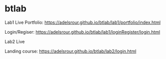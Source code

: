 # btlab
Lab1 Live
Portfolio: https://adelsrour.github.io/btlab/lab1/portfolio/index.html 

Login/Regiser: https://adelsrour.github.io/btlab/lab1/loginRegister/login.html 


Lab2 Live

Landing course:  https://adelsrour.github.io/btlab/lab2/login.html 